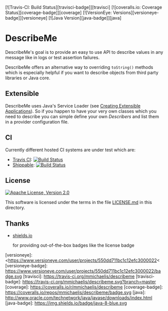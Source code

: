 [![Travis-CI: Build Status][travisci-badge]][travisci]
[![coveralls.io: Coverage Status][coverage-badge]][coverage]
[![VersionEye: Versions][versioneye-badge]][versioneye]
[![Java Version][java-badge]][java]

<!--
[![][mavenbadge img]][mavenbadge]
[![][sonar img]][sonar]
-->

# DescribeMe

DescribeMe's goal is to provide an easy to use API to describe values in any message like in
logs or test assertion failures.

DescribeMe offers an alternative way to overriding `toString()` methods which is especially
helpful if you want to describe objects from third party libraries or Java core.

## Extensible

DescribeMe uses Java's Service Loader (see [Creating Extensible Applications][java-spi]). So if
you happen to have your very own classes which you need to describe you can simple define your
own *Describers* and list them in a provider configuration file.

## CI

Currently different hosted CI systems are under test which are:

* [Travis CI][travis-ci.org]: [![Build Status](https://travis-ci.org/mmichaelis/describeme.svg?branch=master)](https://travis-ci.org/mmichaelis/describeme)
* [Shippable][shippable.com]: [![Build Status](https://api.shippable.com/projects/550d3de65ab6cc1352a6e3b4/badge?branchName=master)](https://app.shippable.com/projects/550d3de65ab6cc1352a6e3b4/builds/latest)

## License

[![][license-badge]][license]

This software is licensed under the terms in the file [LICENSE.md][license] in this directory.

## Thanks

* [shields.io][]

    for providing out-of-the-box badges like the license badge

<!-- Links -->

[java-spi]: <https://docs.oracle.com/javase/tutorial/ext/basics/spi.html> "Creating Extensible Applications (The Java™ Tutorials > The Extension Mechanism > Creating and Using Extensions)"
[travis-ci.org]: <https://travis-ci.org/repositories> "Travis CI - Free Hosted Continuous Integration Platform for the Open Source Community"
[shippable.com]: <http://www.shippable.com/> "Shippable - Continuous integration, evolved."
[shields.io]: <http://shields.io/> "Shields.io: Quality metadata badges for open source projects"

<!-- Badges -->

[license]: <LICENSE.md> "Apache License, Version 2.0"
[license-badge]: <https://img.shields.io/badge/license-Apache%20License%2C%20Version%202.0-lightgrey.svg> "Apache License, Version 2.0"
[versioneye]: <https://www.versioneye.com/user/projects/550dd711bc1c12efc3000022<
[versioneye-badge]: <https://www.versioneye.com/user/projects/550dd711bc1c12efc3000022/badge.svg>
[travisci]: <https://travis-ci.org/mmichaelis/describeme>
[travisci-badge]: <https://travis-ci.org/mmichaelis/describeme.svg?branch=master>
[coverage]: <https://coveralls.io/r/mmichaelis/describeme>
[coverage-badge]: <https://coveralls.io/repos/mmichaelis/describeme/badge.svg>
[java]: <http://www.oracle.com/technetwork/java/javase/downloads/index.html>
[java-badge]: <https://img.shields.io/badge/java-8-blue.svg>

